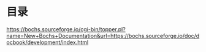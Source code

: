 # 目录

https://bochs.sourceforge.io/cgi-bin/topper.pl?name=New+Bochs+Documentation&url=https://bochs.sourceforge.io/doc/docbook/development/index.html